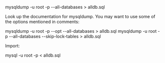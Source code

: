 mysqldump -u root -p --all-databases > alldb.sql

Look up the documentation for mysqldump. You may want to use some of the options mentioned in comments:

mysqldump -u root -p --opt --all-databases > alldb.sql
mysqldump -u root -p --all-databases --skip-lock-tables > alldb.sql

Import:

mysql -u root -p < alldb.sql

